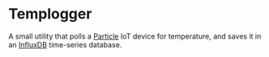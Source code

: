# Templogger

A small utility that polls a [Particle](https://www.particle.io/) IoT device for temperature, and saves it in an [InfluxDB](https://influxdata.com) time-series database.
